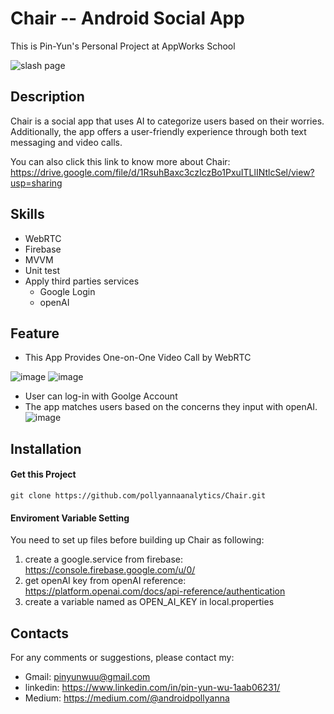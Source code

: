 # Chair -- Android Social App

This is Pin-Yun's Personal Project at AppWorks School

![slash page](https://github.com/pollyannaanalytics/Chair/assets/114213570/345e4d9f-8274-40d4-ae52-82fd4b5cb0dd)
## Description

Chair is a social app that uses AI to categorize users based on their worries. Additionally, the app offers a user-friendly experience through both text messaging and video calls.

You can also click this link to know more about Chair: https://drive.google.com/file/d/1RsuhBaxc3czIczBo1PxuITLlINtlcSel/view?usp=sharing


## Skills
* WebRTC
* Firebase
* MVVM
* Unit test
* Apply third parties services
    * Google Login
    * openAI


## Feature
* This App Provides One-on-One Video Call by WebRTC

![image](https://github.com/pollyannaanalytics/Chair/assets/114213570/3e0c99fd-e970-44a3-83a9-2c52f39401a6)
![image](https://github.com/pollyannaanalytics/Chair/assets/114213570/3a6e3bae-397a-4ef4-81a1-1a4745538d16)


* User can log-in with Goolge Account
* The app matches users based on the concerns they input with openAI.
![image](https://github.com/pollyannaanalytics/Chair/assets/114213570/921ed79f-3f0b-4acf-b5a3-648d5046101b)


## Installation

#### Get this Project

```kotlin=
git clone https://github.com/pollyannaanalytics/Chair.git
```

#### Enviroment Variable Setting
You need to set up files before building up Chair as following:
1. create a google.service from firebase: https://console.firebase.google.com/u/0/
2. get openAI key from openAI reference: 
https://platform.openai.com/docs/api-reference/authentication
4. create a variable named as OPEN_AI_KEY in local.properties


## Contacts
For any comments or suggestions, please contact my:
* Gmail: pinyunwuu@gmail.com
* linkedin: https://www.linkedin.com/in/pin-yun-wu-1aab06231/
* Medium: https://medium.com/@androidpollyanna

